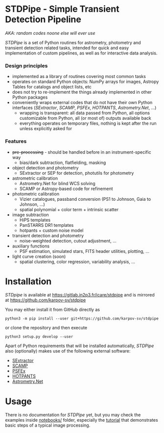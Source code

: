 # STDPipe - Simple Transient Detection Pipeline
*AKA: random codes noone else will ever use*

*STDPipe* is a set of Python routines for astrometry, photometry and transient detection related tasks, intended for quick and easy implementation of custom pipelines, as well as for interactive data analysis.

### Design principles
 - implemented as a library of routines covering most common tasks
 - operates on standard Python objects: NumPy arrays for images, Astropy Tables for catalogs and object lists, etc
 - does not try to re-implement the things already implemented in other Python packages
 - conveniently wraps external codes that do not have their own Python interfaces (*SExtractor*, *SCAMP*, *PSFEx*, *HOTPANTS*, *Astrometry.Net*, ...)
     - wrapping is transparent: all data passed from Python, all options customizable from Python, all (or most of) outputs available back
     - everything operates on temporary files, nothing is kept after the run unless explicitly asked for

### Features
 - ~~pre-processing~~ - should be handled before in an instrument-specific way
     - bias/dark subtraction, flatfielding, masking
 - object detection and photometry
     - SExtractor or SEP for detection, photutils for photometry 
 - astrometric calibration
     - Astrometry.Net for blind WCS solving
     - SCAMP or Astropy-based code for refinement
 - photometric calibration
     - Vizier catalogues, passband conversion (PS1 to Johnson, Gaia to Johnson, ...)
     - spatial polynomial + color term + intrinsic scatter
 - image subtraction
     - HiPS templates
     - PanSTARRS DR1 templates
     - hotpants + custom noise model
 - transient detection and photometry
     - noise-weighted detection, cutout adjustment, ...
 - auxiliary functions
     - PSF estimation, simulated stars, FITS header utilities, plotting, ...
 - light curve creation (soon)
     - spatial clustering, color regression, variability analysis, ...

# Installation

*STDpipe* is available at https://gitlab.in2p3.fr/icare/stdpipe and is mirrored at https://github.com/karpov-sv/stdpipe

You may either install it from GitHub directly as 
```
python3 -m pip install --user git+https://github.com/karpov-sv/stdpipe
```
or clone the repository and then execute
```
python3 setup.py develop --user
```

Apart of Python requirements that will be installed automatically, *STDPipe* also (optionally) makes use of the following external software:
 - [SExtractor](https://github.com/astromatic/sextractor)
 - [SCAMP](https://github.com/astromatic/scamp)
 - [PSFEx](https://github.com/astromatic/psfex)
 - [HOTPANTS](https://github.com/acbecker/hotpants)
 - [Astrometry.Net](https://github.com/dstndstn/astrometry.net)

# Usage

There is no documentation for *STDPipe* yet, but you may check the examples inside [notebooks/](notebooks/) folder, especially the [tutorial](notebooks/stdpipe_tutorial.ipynb) that demonstrates basic steps of a typical image processing.
